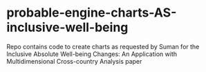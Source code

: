 # probable-engine-charts-AS-inclusive-well-being
Repo contains code to create charts as requested by Suman for the Inclusive Absolute Well-being Changes: An Application with Multidimensional Cross-country Analysis paper
